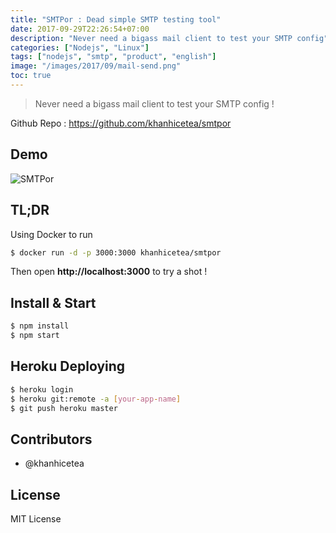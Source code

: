 ```yaml
---
title: "SMTPor : Dead simple SMTP testing tool"
date: 2017-09-29T22:26:54+07:00
description: "Never need a bigass mail client to test your SMTP config"
categories: ["Nodejs", "Linux"]
tags: ["nodejs", "smtp", "product", "english"]
image: "/images/2017/09/mail-send.png"
toc: true
---
```


> Never need a bigass mail client to test your SMTP config !

Github Repo : https://github.com/khanhicetea/smtpor

## Demo

![SMTPor](https://user-images.githubusercontent.com/4528223/31022947-991302c2-a564-11e7-9ad6-13fddde7c46e.png)

## TL;DR

Using Docker to run

```bash
$ docker run -d -p 3000:3000 khanhicetea/smtpor
```

Then open **http://localhost:3000** to try a shot !

## Install & Start

```bash
$ npm install
$ npm start
```

## Heroku Deploying

```bash
$ heroku login
$ heroku git:remote -a [your-app-name]
$ git push heroku master
```

## Contributors

- @khanhicetea

## License

MIT License